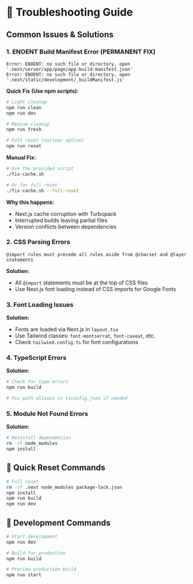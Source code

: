 # 🔧 Troubleshooting Guide

## Common Issues & Solutions

### 1. ENOENT Build Manifest Error (PERMANENT FIX)
```
Error: ENOENT: no such file or directory, open '.next/server/app/page/app-build-manifest.json'
Error: ENOENT: no such file or directory, open '.next/static/development/_buildManifest.js'
```

**Quick Fix (Use npm scripts):**
```bash
# Light cleanup
npm run clean
npm run dev

# Medium cleanup  
npm run fresh

# Full reset (nuclear option)
npm run reset
```

**Manual Fix:**
```bash
# Use the provided script
./fix-cache.sh

# Or for full reset
./fix-cache.sh --full-reset
```

**Why this happens:**
- Next.js cache corruption with Turbopack
- Interrupted builds leaving partial files
- Version conflicts between dependencies

### 2. CSS Parsing Errors
```
@import rules must precede all rules aside from @charset and @layer statements
```

**Solution:**
- All `@import` statements must be at the top of CSS files
- Use Next.js font loading instead of CSS imports for Google Fonts

### 3. Font Loading Issues
**Solution:**
- Fonts are loaded via Next.js in `layout.tsx`
- Use Tailwind classes: `font-montserrat`, `font-caveat`, etc.
- Check `tailwind.config.ts` for font configurations

### 4. TypeScript Errors
**Solution:**
```bash
# Check for type errors
npm run build

# Fix path aliases in tsconfig.json if needed
```

### 5. Module Not Found Errors
**Solution:**
```bash
# Reinstall dependencies
rm -rf node_modules
npm install
```

## 🚀 Quick Reset Commands

```bash
# Full reset
rm -rf .next node_modules package-lock.json
npm install
npm run build
npm run dev
```

## 📝 Development Commands

```bash
# Start development
npm run dev

# Build for production
npm run build

# Preview production build
npm run start
```